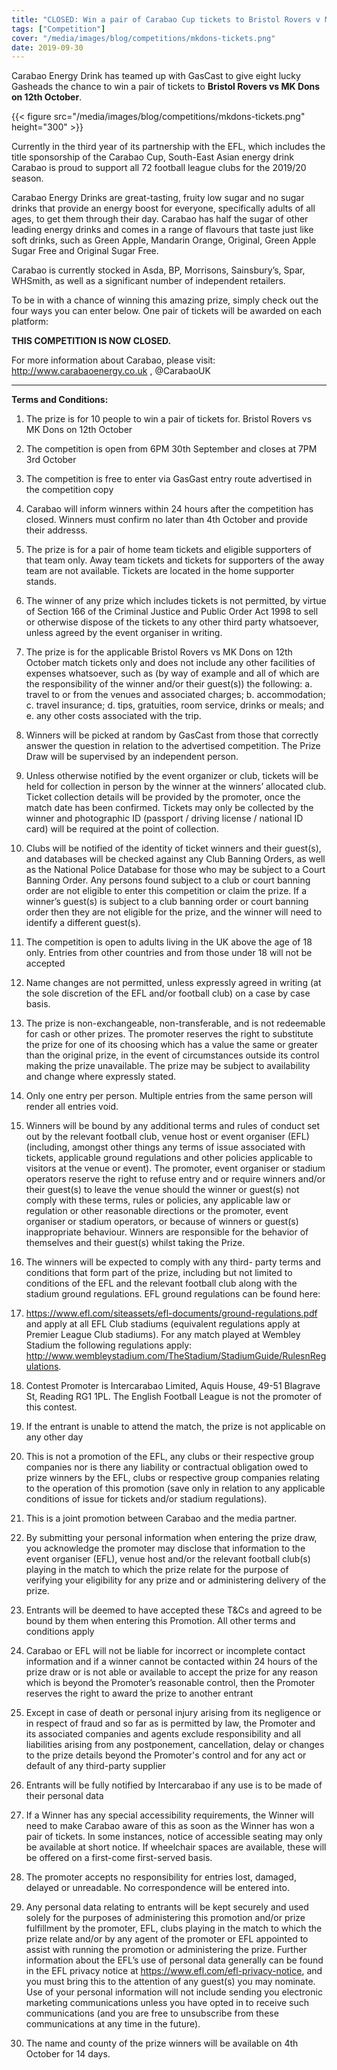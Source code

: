 ```yaml
---
title: "CLOSED: Win a pair of Carabao Cup tickets to Bristol Rovers v MK Dons on 12th October"
tags: ["Competition"]
cover: "/media/images/blog/competitions/mkdons-tickets.png"
date: 2019-09-30
---
```

Carabao Energy Drink has teamed up with GasCast to give eight lucky Gasheads the chance to win a pair of tickets to __Bristol Rovers vs MK Dons on 12th October__.  

 <!--more-->

 {{< figure src="/media/images/blog/competitions/mkdons-tickets.png" height="300" >}}

Currently in the third year of its partnership with the EFL, which includes the title sponsorship of the Carabao Cup, South-East Asian energy drink Carabao is proud to support all 72 football league clubs for the 2019/20 season.

Carabao Energy Drinks are great-tasting, fruity low sugar and no sugar drinks that provide an energy boost for everyone, specifically adults of all ages, to get them through their day. Carabao has half the sugar of other leading energy drinks and comes in a range of flavours that taste just like soft drinks, such as Green Apple, Mandarin Orange, Original, Green Apple Sugar Free and Original Sugar Free.

Carabao is currently stocked in Asda, BP, Morrisons, Sainsbury’s, Spar, WHSmith, as well as a significant number of independent retailers.

To be in with a chance of winning this amazing prize, simply check out the four ways you can enter below. One pair of tickets will be awarded on each platform:

__THIS COMPETITION IS NOW CLOSED.__


For more information about Carabao, please visit: http://www.carabaoenergy.co.uk , @CarabaoUK

--------

__Terms and Conditions:__

1.	The prize is for 10 people to win a pair of tickets for. Bristol Rovers vs MK Dons on 12th October

2.	The competition is open from 6PM 30th September and closes at 7PM 3rd October

3.	The competition is free to enter via GasGast entry route advertised in the competition copy

4.	Carabao will inform winners within 24 hours after the competition has closed. Winners must confirm no later than 4th October and provide their addresss.

5.	The prize is for a pair of home team tickets and eligible supporters of that team only. Away team tickets and tickets for supporters of the away team are not available. Tickets are located in the home supporter stands.
6.	The winner of any prize which includes tickets is not permitted, by virtue of Section 166 of the Criminal Justice and Public Order Act 1998 to sell or otherwise dispose of the tickets to any other third party whatsoever, unless agreed by the event organiser in writing.
7.	The prize is for the applicable Bristol Rovers vs MK Dons on 12th October match tickets only and does not include any other facilities of expenses whatsoever, such as (by way of example and all of which are the responsibility of the winner and/or their guest(s)) the following:
a.	travel to or from the venues and associated charges;
b.	accommodation;
c.	travel insurance;
d.	tips, gratuities, room service, drinks or meals; and
e.	any other costs associated with the trip.
8.	Winners will be picked at random by GasCast from those that correctly answer the question in relation to the advertised competition. The Prize Draw will be supervised by an independent person.

9.	Unless otherwise notified by the event organizer or club, tickets will be held for collection in person by the winner at the winners’ allocated club. Ticket collection details will be provided by the promoter, once the match date has been confirmed. Tickets may only be collected by the winner and photographic ID (passport / driving license / national ID card) will be required at the point of collection.

10.	Clubs will be notified of the identity of ticket winners and their guest(s), and databases will be checked against any Club Banning Orders, as well as the National Police Database for those who may be subject to a Court Banning Order. Any persons found subject to a club or court banning order are not eligible to enter this competition or claim the prize.  If a winner’s guest(s) is subject to a club banning order or court banning order then they are not eligible for the prize, and the winner will need to identify a different guest(s).
11.	The competition is open to adults living in the UK above the age of 18 only. Entries from other countries and from those under 18 will not be accepted

12.	Name changes are not permitted, unless expressly agreed in writing (at the sole discretion of the EFL and/or football club) on a case by case basis.

13.	The prize is non-exchangeable, non-transferable, and is not redeemable for cash or other prizes. The promoter reserves the right to substitute the prize for one of its choosing which has a value the same or greater than the original prize, in the event of circumstances outside its control making the prize unavailable. The prize may be subject to availability and change where expressly stated.

14.	Only one entry per person. Multiple entries from the same person will render all entries void.

15.	Winners will be bound by any additional terms and rules of conduct set out by the relevant football club, venue host or event organiser (EFL) (including, amongst other things any terms of issue associated with tickets, applicable ground regulations and other policies applicable to visitors at the venue or event). The promoter, event organiser or stadium operators reserve the right to refuse entry and or require winners and/or their guest(s) to leave the venue should the winner or guest(s) not comply with these terms, rules or policies, any applicable law or regulation or other reasonable directions or the promoter, event organiser or stadium operators, or because of winners or guest(s) inappropriate behaviour. Winners are responsible for the behavior of themselves and their guest(s) whilst taking the Prize.

16.	The winners will be expected to comply with any third- party terms and conditions that form part of the prize, including but not limited to conditions of the EFL and the relevant football club along with the stadium ground regulations. EFL ground regulations can be found here:

17.	https://www.efl.com/siteassets/efl-documents/ground-regulations.pdf and apply at all EFL Club stadiums (equivalent regulations apply at Premier League Club stadiums). For any match played at Wembley Stadium the following regulations apply: http://www.wembleystadium.com/TheStadium/StadiumGuide/RulesnRegulations.


18.	Contest Promoter is Intercarabao Limited, Aquis House, 49-51 Blagrave St, Reading RG1 1PL. The English Football League is not the promoter of this contest.

19.	If the entrant is unable to attend the match, the prize is not applicable on any other day

20.	This is not a promotion of the EFL, any clubs or their respective group companies nor is there any liability or contractual obligation owed to prize winners by the EFL, clubs or respective group companies relating to the operation of this promotion (save only in relation to any applicable conditions of issue for tickets and/or stadium regulations).

21.	This is a joint promotion between Carabao and the media partner.

22.	By submitting your personal information when entering the prize draw, you acknowledge the promoter may disclose that information to the event organiser (EFL), venue host and/or the relevant football club(s) playing in the match to which the prize relate for the purpose of verifying your eligibility for any prize and or administering delivery of the prize.

23.	Entrants will be deemed to have accepted these T&Cs and agreed to be bound by them when entering this Promotion. All other terms and conditions apply

24.	Carabao or EFL will not be liable for incorrect or incomplete contact information and if a winner cannot be contacted within 24 hours of the prize draw or is not able or available to accept the prize for any reason which is beyond the Promoter’s reasonable control, then the Promoter reserves the right to award the prize to another entrant

25.	Except in case of death or personal injury arising from its negligence or in respect of fraud and so far as is permitted by law, the Promoter and its associated companies and agents exclude responsibility and all liabilities arising from any postponement, cancellation, delay or changes to the prize details beyond the Promoter's control and for any act or default of any third-party supplier

26.	Entrants will be fully notified by Intercarabao if any use is to be made of their personal data

27.	If a Winner has any special accessibility requirements, the Winner will need to make Carabao aware of this as soon as the Winner has won a pair of tickets.  In some instances, notice of accessible seating may only be available at short notice. If wheelchair spaces are available, these will be offered on a first-come first-served basis.

28.	The promoter accepts no responsibility for entries lost, damaged, delayed or unreadable.  No correspondence will be entered into.

29.	Any personal data relating to entrants will be kept securely and used solely for the purposes of administering this promotion and/or prize fulfillment by the promoter, EFL, clubs playing in the match to which the prize relate and/or by any agent of the promoter or EFL appointed to assist with running the promotion or administering the prize. Further information about the EFL’s use of personal data generally can be found in the EFL privacy notice at https://www.efl.com/efl-privacy-notice, and you must bring this to the attention of any guest(s) you may nominate. Use of your personal information will not include sending you electronic marketing communications unless you have opted in to receive such communications (and you are free to unsubscribe from these communications at any time in the future).

30.	The name and county of the prize winners will be available on 4th October for 14 days.

